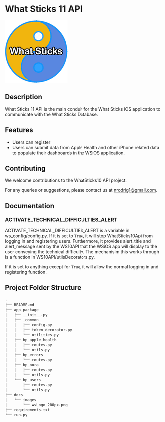 
# What Sticks 11 API

![What Sticks Logo](/docs/images/wsLogo_200px.png)

## Description
What Sticks 11 API is the main conduit for the What Sticks iOS application to communicate with the What Sticks Database.


## Features
- Users can register
- Users can submit data from Apple Health and other iPhone related data to populate their dashboards in the WSiOS application.


## Contributing
We welcome contributions to the WhatSticks10 API project.

For any queries or suggestions, please contact us at nrodrig1@gmail.com.


## Documentation

### ACTIVATE_TECHNICAL_DIFFICULTIES_ALERT
ACTIVATE_TECHNICAL_DIFFICULTIES_ALERT is a variable in ws_config/config.py. If it is set to `True`, it will stop WhatSticks10Api from logging in and registering users. Furthermore, it provides alert_title and alert_message sent by the WS10API that the WSiOS app will display to the user conveying the technical difficulty. The mechanisim this works through is a function in WS10API/utilsDecorators.py.

If it is set to anything except for `True`, it will allow the normal logging in and registering function.


## Project Folder Structure
```
.
├── README.md
├── app_package
│   ├── __init__.py
│   ├── _common
│   │   ├── config.py
│   │   ├── token_decorator.py
│   │   └── utilities.py
│   ├── bp_apple_health
│   │   ├── routes.py
│   │   └── utils.py
│   ├── bp_errors
│   │   └── routes.py
│   ├── bp_oura
│   │   ├── routes.py
│   │   └── utils.py
│   └── bp_users
│       ├── routes.py
│       └── utils.py
├── docs
│   └── images
│       └── wsLogo_200px.png
├── requirements.txt
└── run.py
```
